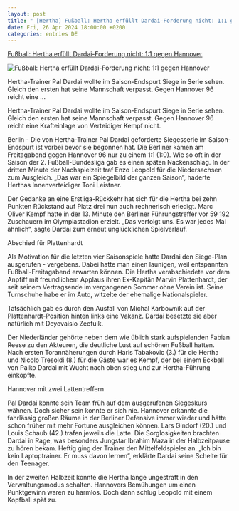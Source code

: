 ```yaml
---
layout: post
title: " [Hertha] Fußball: Hertha erfüllt Dardai-Forderung nicht: 1:1 gegen Hannover"
date: Fri, 26 Apr 2024 18:00:00 +0200
categories: entries DE
---
```

[Fußball: Hertha erfüllt Dardai-Forderung nicht: 1:1 gegen Hannover](https://www.mz.de/panorama/hertha-erfullt-dardai-forderung-nicht-1-1-gegen-hannover-3833616)

![Fußball: Hertha erfüllt Dardai-Forderung nicht: 1:1 gegen Hannover](https://bmg-images.forward-publishing.io/2024/04/26/2b9a5606-82ce-4561-9b54-b416601128c3.jpeg?rect=0%2C127%2C2048%2C1152&w=1024)

Hertha-Trainer Pal Dardai wollte im Saison-Endspurt Siege in Serie sehen. Gleich den ersten hat seine Mannschaft verpasst. Gegen Hannover 96 reicht eine ...

Hertha-Trainer Pal Dardai wollte im Saison-Endspurt Siege in Serie sehen. Gleich den ersten hat seine Mannschaft verpasst. Gegen Hannover 96 reicht eine Krafteinlage von Verteidiger Kempf nicht.

Berlin - Die von Hertha-Trainer Pal Dardai geforderte Siegesserie im Saison-Endspurt ist vorbei bevor sie begonnen hat. Die Berliner kamen am Freitagabend gegen Hannover 96 nur zu einem 1:1 (1:0). Wie so oft in der Saison der 2. Fußball-Bundesliga gab es einen späten Nackenschlag. In der dritten Minute der Nachspielzeit traf Enzo Leopold für die Niedersachsen zum Ausgleich. „Das war ein Spiegelbild der ganzen Saison“, haderte Herthas Innenverteidiger Toni Leistner.

Der Gedanke an eine Erstliga-Rückkehr hat sich für die Hertha bei zehn Punkten Rückstand auf Platz drei nun auch rechnerisch erledigt. Marc Oliver Kempf hatte in der 13. Minute den Berliner Führungstreffer vor 59 192 Zuschauern im Olympiastadion erzielt. „Das verfolgt uns. Es war jedes Mal ähnlich“, sagte Dardai zum erneut unglücklichen Spielverlauf.

Abschied für Plattenhardt

Als Motivation für die letzten vier Saisonspiele hatte Dardai den Siege-Plan ausgerufen - vergebens. Dabei hatte man einen launigen, weil entspannten Fußball-Freitagabend erwarten können. Die Hertha verabschiedete vor dem Anpfiff mit freundlichem Applaus ihren Ex-Kapitän Marvin Plattenhardt, der seit seinem Vertragsende im vergangenen Sommer ohne Verein ist. Seine Turnschuhe habe er im Auto, witzelte der ehemalige Nationalspieler.

Tatsächlich gab es durch den Ausfall von Michal Karbownik auf der Plattenhardt-Position hinten links eine Vakanz. Dardai besetzte sie aber natürlich mit Deyovaisio Zeefuik.

Der Niederländer gehörte neben dem wie üblich stark aufspielenden Fabian Reese zu den Akteuren, die deutliche Lust auf schönen Fußball hatten. Nach ersten Torannäherungen durch Haris Tabakovic (3.) für die Hertha und Nicolo Tresoldi (8.) für die Gäste war es Kempf, der bei einem Eckball von Palko Dardai mit Wucht nach oben stieg und zur Hertha-Führung einköpfte.

Hannover mit zwei Lattentreffern

Pal Dardai konnte sein Team früh auf dem ausgerufenen Siegeskurs wähnen. Doch sicher sein konnte er sich nie. Hannover erkannte die fahrlässig großen Räume in der Berliner Defensive immer wieder und hätte schon früher mit mehr Fortune ausgleichen können. Lars Gindorf (20.) und Louis Schaub (42.) trafen jeweils die Latte. Die Sorglosigkeiten brachten Dardai in Rage, was besonders Jungstar Ibrahim Maza in der Halbzeitpause zu hören bekam. Heftig ging der Trainer den Mittelfeldspieler an. „Ich bin kein Laptoptrainer. Er muss davon lernen“, erklärte Dardai seine Schelte für den Teenager.

In der zweiten Halbzeit konnte die Hertha lange ungestraft in den Verwaltungsmodus schalten. Hannovers Bemühungen um einen Punktgewinn waren zu harmlos. Doch dann schlug Leopold mit einem Kopfball spät zu.

